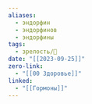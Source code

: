 ```yaml
---
aliases:
  - эндорфин
  - эндорфинов
  - эндорфины
tags:
  - зрелость/🌱
date: "[[2023-09-25]]"
zero-link:
  - "[[00 Здоровье]]"
linked:
  - "[[Гормоны]]"
---
```

